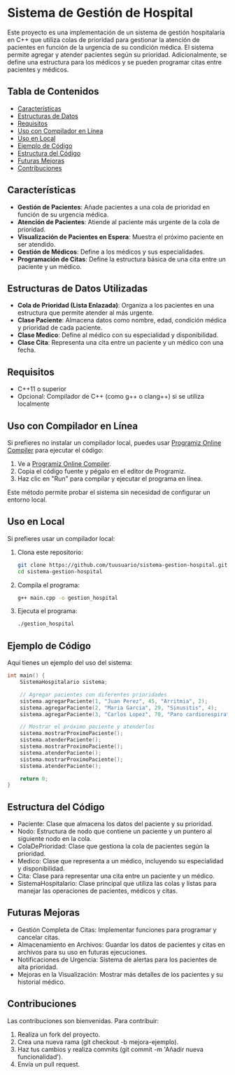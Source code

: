 # Sistema de Gestión de Hospital

Este proyecto es una implementación de un sistema de gestión hospitalaria en C++ que utiliza colas de prioridad para gestionar la atención de pacientes en función de la urgencia de su condición médica. El sistema permite agregar y atender pacientes según su prioridad. Adicionalmente, se define una estructura para los médicos y se pueden programar citas entre pacientes y médicos.

## Tabla de Contenidos
- [Características](#características)
- [Estructuras de Datos](#estructuras-de-datos)
- [Requisitos](#requisitos)
- [Uso con Compilador en Línea](#uso-con-compilador-en-línea)
- [Uso en Local](#uso-en-local)
- [Ejemplo de Código](#ejemplo-de-código)
- [Estructura del Código](#estructura-del-código)
- [Futuras Mejoras](#futuras-mejoras)
- [Contribuciones](#contribuciones)

## Características
- **Gestión de Pacientes**: Añade pacientes a una cola de prioridad en función de su urgencia médica.
- **Atención de Pacientes**: Atiende al paciente más urgente de la cola de prioridad.
- **Visualización de Pacientes en Espera**: Muestra el próximo paciente en ser atendido.
- **Gestión de Médicos**: Define a los médicos y sus especialidades.
- **Programación de Citas**: Define la estructura básica de una cita entre un paciente y un médico.

## Estructuras de Datos Utilizadas
- **Cola de Prioridad (Lista Enlazada)**: Organiza a los pacientes en una estructura que permite atender al más urgente.
- **Clase Paciente**: Almacena datos como nombre, edad, condición médica y prioridad de cada paciente.
- **Clase Medico**: Define al médico con su especialidad y disponibilidad.
- **Clase Cita**: Representa una cita entre un paciente y un médico con una fecha.

## Requisitos
- C++11 o superior
- Opcional: Compilador de C++ (como g++ o clang++) si se utiliza localmente

## Uso con Compilador en Línea
Si prefieres no instalar un compilador local, puedes usar [Programiz Online Compiler](https://www.programiz.com/cpp-programming/online-compiler/) para ejecutar el código:

1. Ve a [Programiz Online Compiler](https://www.programiz.com/cpp-programming/online-compiler/).
2. Copia el código fuente y pégalo en el editor de Programiz.
3. Haz clic en "Run" para compilar y ejecutar el programa en línea.

Este método permite probar el sistema sin necesidad de configurar un entorno local.

## Uso en Local
Si prefieres usar un compilador local:

1. Clona este repositorio:
    ```bash
    git clone https://github.com/tuusuario/sistema-gestion-hospital.git
    cd sistema-gestion-hospital
    ```
2. Compila el programa:
    ```bash
    g++ main.cpp -o gestion_hospital
    ```
3. Ejecuta el programa:
    ```bash
    ./gestion_hospital
    ```

## Ejemplo de Código
Aquí tienes un ejemplo del uso del sistema:

```cpp
int main() {
    SistemaHospitalario sistema;

    // Agregar pacientes con diferentes prioridades
    sistema.agregarPaciente(1, "Juan Perez", 45, "Arritmia", 2);
    sistema.agregarPaciente(2, "Maria Garcia", 29, "Sinusitis", 4);
    sistema.agregarPaciente(3, "Carlos Lopez", 70, "Paro cardiorespiratorio", 1);

    // Mostrar el próximo paciente y atenderlos
    sistema.mostrarProximoPaciente();
    sistema.atenderPaciente();
    sistema.mostrarProximoPaciente();
    sistema.atenderPaciente();
    sistema.mostrarProximoPaciente();
    sistema.atenderPaciente();

    return 0;
}
```


## Estructura del Código
- Paciente: Clase que almacena los datos del paciente y su prioridad.
- Nodo: Estructura de nodo que contiene un paciente y un puntero al siguiente nodo en la cola.
- ColaDePrioridad: Clase que gestiona la cola de pacientes según la prioridad.
- Medico: Clase que representa a un médico, incluyendo su especialidad y disponibilidad.
- Cita: Clase para representar una cita entre un paciente y un médico.
- SistemaHospitalario: Clase principal que utiliza las colas y listas para manejar las operaciones de pacientes, médicos y citas.

## Futuras Mejoras
- Gestión Completa de Citas: Implementar funciones para programar y cancelar citas.
- Almacenamiento en Archivos: Guardar los datos de pacientes y citas en archivos para su uso en futuras ejecuciones.
- Notificaciones de Urgencia: Sistema de alertas para los pacientes de alta prioridad.
- Mejoras en la Visualización: Mostrar más detalles de los pacientes y su historial médico.

## Contribuciones
Las contribuciones son bienvenidas. Para contribuir:
1. Realiza un fork del proyecto.
2. Crea una nueva rama (git checkout -b mejora-ejemplo).
3. Haz tus cambios y realiza commits (git commit -m 'Añadir nueva funcionalidad').
4. Envía un pull request.
